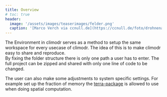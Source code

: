```yaml
---
title: Overview
# toc: true
header:
  image: '/assets/images/teaserimages/felder.png'
  caption: '[Marco Verch via ccnull.de](https://ccnull.de/foto/drohnenaufnahme-von-landwirtschaftlichen-feldern-mit-geometrischen-mustern/1105470). [CC-BY 2.0](https://creativecommons.org/licenses/by/2.0/de/). Image cropped.'
---
```


The Environment in climodr serves as a method to setup the same workspace for every usecase of climodr. The idea of this is to make climodr easy to share and reproduce.  
By fixing the folder structure there is only one path a user has to enter. The full project can be zipped and shared with only one line of code to be changed.
<!--more-->

The user can also make some adjustments to system specific settings. For example set up the fraction of memory the [terra-package](https://rspatial.github.io/terra/reference/terra-package.html) is allowed to use when doing spatial computation. 


